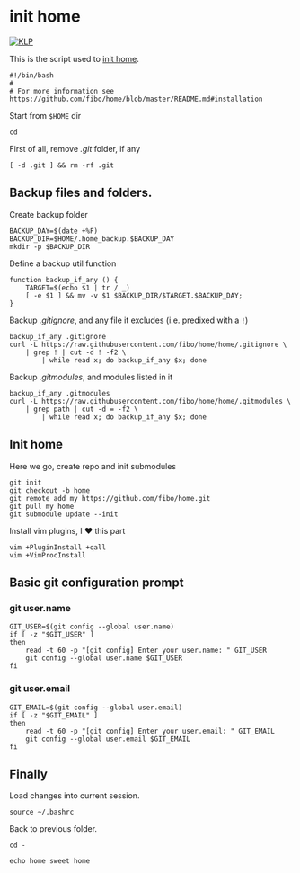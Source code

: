 # init home

[![KLP](https://img.shields.io/badge/kiss-literate-orange.svg)](http://g14n.info/kiss-literate-programming)

This is the script used to [init home](https://github.com/fibo/home/blob/master/README.md#installation).

    #!/bin/bash
    #
    # For more information see https://github.com/fibo/home/blob/master/README.md#installation
    
Start from `$HOME` dir

    cd

First of all, remove *.git* folder, if any

    [ -d .git ] && rm -rf .git

## Backup files and folders.

Create backup folder

    BACKUP_DAY=$(date +%F)
    BACKUP_DIR=$HOME/.home_backup.$BACKUP_DAY
    mkdir -p $BACKUP_DIR
    
Define a backup util function

    function backup_if_any () {
        TARGET=$(echo $1 | tr / _)
        [ -e $1 ] && mv -v $1 $BACKUP_DIR/$TARGET.$BACKUP_DAY;
    }

Backup *.gitignore*, and any file it excludes (i.e. predixed with a `!`)

    backup_if_any .gitignore
    curl -L https://raw.githubusercontent.com/fibo/home/home/.gitignore \
        | grep ! | cut -d ! -f2 \
            | while read x; do backup_if_any $x; done

Backup *.gitmodules*, and modules listed in it

    backup_if_any .gitmodules
    curl -L https://raw.githubusercontent.com/fibo/home/home/.gitmodules \
        | grep path | cut -d = -f2 \
            | while read x; do backup_if_any $x; done

## Init home

Here we go, create repo and init submodules

    git init
    git checkout -b home
    git remote add my https://github.com/fibo/home.git
    git pull my home
    git submodule update --init

Install vim plugins, I ❤ this part

    vim +PluginInstall +qall
    vim +VimProcInstall

## Basic git configuration prompt

### git user.name

    GIT_USER=$(git config --global user.name)
    if [ -z "$GIT_USER" ]
    then
        read -t 60 -p "[git config] Enter your user.name: " GIT_USER
        git config --global user.name $GIT_USER
    fi

### git user.email

    GIT_EMAIL=$(git config --global user.email)
    if [ -z "$GIT_EMAIL" ]
    then
        read -t 60 -p "[git config] Enter your user.email: " GIT_EMAIL
        git config --global user.email $GIT_EMAIL
    fi

## Finally

Load changes into current session.

    source ~/.bashrc

Back to previous folder.

    cd -

    echo home sweet home

